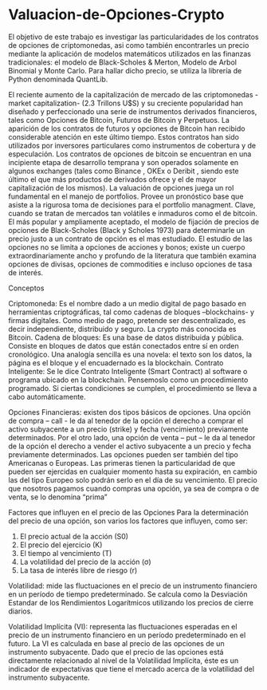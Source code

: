 # Valuacion-de-Opciones-Crypto
El objetivo de este trabajo es investigar las particularidades de los contratos de opciones de criptomonedas, asi como también encontrarles un precio mediante la aplicación de modelos matemáticos utilizados en las finanzas tradicionales: el modelo de Black-Scholes &amp; Merton, Modelo de Arbol Binomial y Monte Carlo. Para hallar dicho precio, se utiliza la librería de Python denominada QuantLib.

El reciente aumento de la capitalización de mercado de las criptomonedas -market capitalization-  (2.3 Trillons U$S)  y su creciente popularidad han diseñado y perfeccionado una serie de instrumentos  derivados financieros, tales como Opciones de Bitcoin, Futuros de Bitcoin y Perpetuos. 
La aparición de los contratos de futuros y opciones de Bitcoin han recibido considerable atención en este último tiempo. Estos contratos han sido utilizados por inversores particulares como instrumentos de cobertura y de especulación. 
Los contratos de opciones de bitcoin se encuentran en una incipiente etapa de desarrollo temprana y son operados solamente en algunos exchanges (tales como Binance , OKEx  o Deribit , siendo este último el que más productos de derivados ofrece y el de mayor capitalización de los mismos).
La valuación de opciones juega un rol fundamental en el manejo de portfolios. Provee un pronóstico base que asiste a la rigurosa toma de decisiones para el portfolio managment. Clave, cuando se tratan de mercados tan volátiles e inmaduros como el de bitcoin. El más popular y ampliamente aceptado, el modelo de fijación de precios de opciones de Black-Scholes (Black y Scholes 1973) para determinarle un precio justo a un contrato de opción es el mas estudiado. El estudio de las opciones no se limita a opciones de acciones y bonos; existe un cuerpo extraordinariamente ancho y profundo de la literatura que también examina opciones de divisas, opciones de commodities e incluso opciones de tasa de interés.

Conceptos

Criptomoneda: Es el nombre dado a un medio digital de pago basado en herramientas criptográficas, tal como cadenas de bloques –blockchains- y firmas digitales. Como medio de pago, pretende ser descentralizado, es decir independiente, distribuido y seguro. La crypto más conocida es Bitcoin.
Cadena de bloques: Es una base de datos distribuida y pública. Consiste en bloques de datos que están conectados entre sí en orden cronológico. Una analogía sencilla es una novela: el texto son los datos, la página es el bloque y el encuadernado es la blockchain.
Contrato Inteligente: Se le dice Contrato Inteligente (Smart Contract) al software o programa ubicado en la blockchain. Pensemoslo como un procedimiento programado. Si ciertas condiciones se cumplen, el procedimiento se lleva a cabo automáticamente.

Opciones Financieras: existen dos tipos básicos de opciones. Una opción de compra – call - le da al tenedor de la opción el derecho a comprar el activo subyacente a un precio (strike) y fecha (vencimiento) previamente determinados. Por el otro lado, una opción de venta – put – le da al tenedor de la opción el derecho a vender el activo subyacente a un precio y fecha previamente determinados. 
Las opciones pueden ser también del tipo Americanas o Europeas. Las primeras tienen la particularidad de que pueden ser ejercidas en cualquier momento hasta su expiración, en cambio las del tipo Europeo solo podrán serlo en el día de su vencimiento.
El precio que nosotros pagamos cuando compras una opción, ya sea de compra o de venta, se lo denomina “prima”

Factores que influyen en el precio de las Opciones
Para la determinación del precio de una opción, son varios los factores que influyen, como ser:
1)	El precio actual de la acción (S0)
2)	El precio del ejercicio (K)
3)	El tiempo al vencimiento (T)
4)	La volatilidad del precio de la acción (σ)
5)	La tasa de interés libre de riesgo (r)

Volatilidad: mide las fluctuaciones en el precio de un instrumento financiero en un período de tiempo predeterminado. Se calcula como la Desviación Estandar de los Rendimientos Logarítmicos utilizando los precios de cierre diarios.

Volatilidad Implícita (VI): representa las fluctuaciones esperadas en el precio de un instrumento financiero en un período predeterminado en el futuro. La VI es calculada en base al precio de las opciones de un instrumento subyacente. Dado que el precio de las opciones está directamente relacionado al nivel de la Volatilidad Implícita, éste es un indicador de expectativas que tiene el mercado acerca de la volatilidad del instrumento subyacente. 
